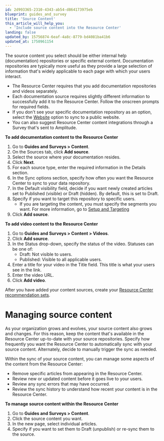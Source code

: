 ```yaml
---
id: 2d993365-2310-4343-ab54-d864173975eb
blueprint: guides_and_survey
title: 'Source Content'
this_article_will_help_you:
  - 'Include source content into the Resource Center'
landing: false
updated_by: 15756874-6eaf-4a8c-8779-bd4081ba41b6
updated_at: 1750961154
---
```

The source content you select should be either internal help (documentation) repositories or specific external content. Documentation repositories are typically more useful as they provide a large selection of information that's widely applicable to each page with which your users interact. 

- The Resource Center requires that you add documentation repositories and videos separately. 
- Each documentation source requires slightly different information to successfully add it to the Resource Center. Follow the onscreen prompts for required fields.
- If you don't see your specific documentation repository as an option, select the [Website](/docs/guides-and-surveys/resource-center-website-scraper) option to sync to a public website.
- You can also suggest Resource Center content integrations through a Survey that's sent to Amplitude.

**To add documentation content to the Resource Center** 
1. Go to **Guides and Surveys > Content**.
2. On the Sources tab, click **Add source**.
3. Select the source where your documentation resides.
4. Click **Next**.
5. For each source type, enter the required information in the Details section.
6. In the Sync options section, specify how often you want the Resource Center to sync to your data repository.
7. In the Default visibility field, decide if you want newly created articles set to Published (visible) or Draft (hidden). By default, this is set to Draft. 
8. Specify if you want to target this repository to specific users.
   - If you are targeting the content, you must specify the segments you want. For more information, go to [Setup and Targeting](/docs/guides_and_surveys/setup-and-target)
9. Click **Add source**.

**To add video content to the Resource Center**
1. Go to **Guides and Surveys > Content > Videos**.
2. Click **Add source**.
3. In the Status drop-down, specify the status of the video. Statuses can be one of:
    - Draft: Not visible to users.
    - Published: Visible to all applicable users.
4. Enter a title for your video in the Title field.
This title is what your users see in the link. 
5. Enter the video URL.
6. Click **Add video**.

After you have added your content sources, create your [Resource Center recommendation sets](/docs/guides-and-surveys/resource-center-recommendation-sets).

# Managing source content
As your organization grows and evolves, your source content also grows and changes. For this reason, keep the content that's available in the Resource Center up-to-date with your source repositories. Specify how frequently you want the Resource Center to automatically sync with your source content. Alternately, decide to manually trigger the sync as needed. 

Within the sync of your source content, you can manage some aspects of the content from the Resource Center:
- Remove specific articles from appearing in the Resource Center.
- Review new or updated content before it goes live to your users.
- Review any sync errors that may have occurred.
- Review the sync history to understand how recent your content is in the Resource Center.

**To manage source content within the Resource Center**
1. Go to **Guides and Surveys > Content**.
2. Click the source content you want.
3. In the new page, select individual articles.
4. Specify if you want to set them to Draft (unpublish) or re-sync them to the source.